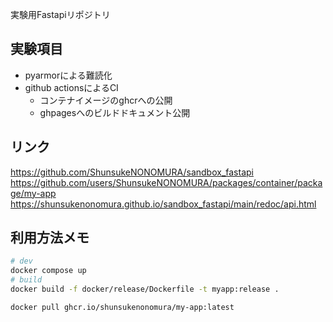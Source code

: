 実験用Fastapiリポジトリ

## 実験項目

- pyarmorによる難読化
- github actionsによるCI
    - コンテナイメージのghcrへの公開
    - ghpagesへのビルドドキュメント公開


## リンク
https://github.com/ShunsukeNONOMURA/sandbox_fastapi
https://github.com/users/ShunsukeNONOMURA/packages/container/package/my-app
https://shunsukenonomura.github.io/sandbox_fastapi/main/redoc/api.html


## 利用方法メモ
```bash
# dev
docker compose up
# build
docker build -f docker/release/Dockerfile -t myapp:release .
```

```bash
docker pull ghcr.io/shunsukenonomura/my-app:latest
```
